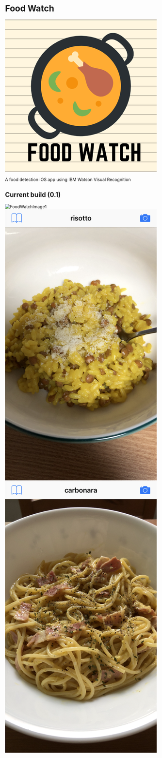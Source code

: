 # Food Watch

![FoodWatchImage](images/FoodWatch.png)

A food detection iOS app using IBM Watson Visual Recognition

## Current build (0.1)
<img src="images/test1.png" alt="FoodWatchImage1" width="500"/>
<img src="images/test2.png" alt="FoodWatchImage2" width="500"/>
<img src="images/test3.png" alt="FoodWatchImage3" width="500"/>